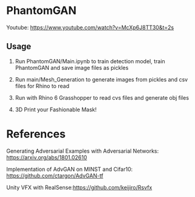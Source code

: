 # PhantomGAN

Youtube: https://www.youtube.com/watch?v=McXp6J8TT30&t=2s

## Usage
1. Run PhantomGAN/Main.ipynb to train detection model, train PhantomGAN and save image files as pickles

2. Run main/Mesh_Generation to generate images from pickles and csv files for Rhino to read

3. Run with Rhino 6 Grasshopper to read cvs files and generate obj files

4. 3D Print your Fashionable Mask!

# References
Generating Adversarial Examples with Adversarial Networks: https://arxiv.org/abs/1801.02610

Implementation of AdvGAN on MINST and Cifar10: https://github.com/ctargon/AdvGAN-tf

Unity VFX with RealSense:https://github.com/keijiro/Rsvfx

